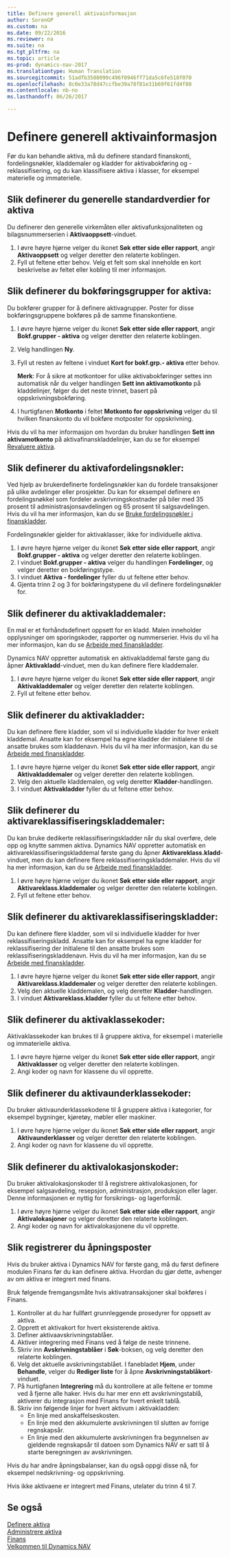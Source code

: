 ```yaml
---
title: Definere generell aktivainformasjon
author: SorenGP
ms.custom: na
ms.date: 09/22/2016
ms.reviewer: na
ms.suite: na
ms.tgt_pltfrm: na
ms.topic: article
ms-prod: dynamics-nav-2017
ms.translationtype: Human Translation
ms.sourcegitcommit: 51adfb3588099c496f0946ff71da5c6fe518f070
ms.openlocfilehash: 8c0e33a78d47ccfbe39a78f81e31b69f61fd4f80
ms.contentlocale: nb-no
ms.lasthandoff: 06/26/2017

---
```


# <a name="how-to-set-up-general-fixed-assets-information"></a>Definere generell aktivainformasjon
Før du kan behandle aktiva, må du definere standard finanskonti, fordelingsnøkler, kladdemaler og kladder for aktivabokføring og -reklassifisering, og du kan klassifisere aktiva i klasser, for eksempel materielle og immaterielle.

## <a name="to-set-up-general-default-values-for-fixed-assets"></a>Slik definerer du generelle standardverdier for aktiva
Du definerer den generelle virkemåten eller aktivafunksjonaliteten og bilagsnummerserien i **Aktivaoppsett**-vinduet.

1. I øvre høyre hjørne velger du ikonet **Søk etter side eller rapport**, angir **Aktivaoppsett** og velger deretter den relaterte koblingen.  
2. Fyll ut feltene etter behov. Velg et felt som skal inneholde en kort beskrivelse av feltet eller kobling til mer informasjon.

## <a name="to-set-up-fixed-asset-posting-groups"></a>Slik definerer du bokføringsgrupper for aktiva:  
Du bokfører grupper for å definere aktivagrupper. Poster for disse bokføringsgruppene bokføres på de samme finanskontiene.  
1. I øvre høyre hjørne velger du ikonet **Søk etter side eller rapport**, angir **Bokf.grupper - aktiva** og velger deretter den relaterte koblingen.  
2. Velg handlingen **Ny**.
3. Fyll ut resten av feltene i vinduet **Kort for bokf.grp.- aktiva** etter behov.

    **Merk**: For å sikre at motkontoer for ulike aktivabokføringer settes inn automatisk når du velger handlingen **Sett inn aktivamotkonto** på kladdelinjer, følger du det neste trinnet, basert på oppskrivningsbokføring.
4. I hurtigfanen **Motkonto** i feltet **Motkonto for oppskrivning** velger du til hvilken finanskonto du vil bokføre motposter for oppskrivning.

Hvis du vil ha mer informasjon om hvordan du bruker handlingen **Sett inn aktivamotkonto** på aktivafinanskladdelinjer, kan du se for eksempel [Revaluere aktiva](fa-how-revalue.md).

## <a name="to-set-up-fixed-asset-allocation-keys"></a>Slik definerer du aktivafordelingsnøkler:  
Ved hjelp av brukerdefinerte fordelingsnøkler kan du fordele transaksjoner på ulike avdelinger eller prosjekter. Du kan for eksempel definere en fordelingsnøkkel som fordeler avskrivningskostnader på biler med 35 prosent til administrasjonsavdelingen og 65 prosent til salgsavdelingen. Hvis du vil ha mer informasjon, kan du se [Bruke fordelingsnøkler i finanskladder](ui-how-use-allocation-keys-general-journals.md).

Fordelingsnøkler gjelder for aktivaklasser, ikke for individuelle aktiva.  
1. I øvre høyre hjørne velger du ikonet **Søk etter side eller rapport**, angir **Bokf.grupper - aktiva** og velger deretter den relaterte koblingen.  
2. I vinduet **Bokf.grupper - aktiva** velger du handlingen **Fordelinger**, og velger deretter en bokføringstype.
3. I vinduet **Aktiva - fordelinger** fyller du ut feltene etter behov.
4. Gjenta trinn 2 og 3 for bokføringstypene du vil definere fordelingsnøkler for.

## <a name="to-set-up-fixed-asset-journal-templates"></a>Slik definerer du aktivakladdemaler:  
En mal er et forhåndsdefinert oppsett for en kladd. Malen inneholder opplysninger om sporingskoder, rapporter og nummerserier. Hvis du vil ha mer informasjon, kan du se [Arbeide med finanskladder](ui-work-general-journals.md).

Dynamics NAV oppretter automatisk en aktivakladdemal første gang du åpner **Aktivakladd**-vinduet, men du kan definere flere kladdemaler.  
1. I øvre høyre hjørne velger du ikonet **Søk etter side eller rapport**, angir **Aktivakladdemaler** og velger deretter den relaterte koblingen.  
2. Fyll ut feltene etter behov.

## <a name="to-set-up-fixed-asset-journal-batches"></a>Slik definerer du aktivakladder:
Du kan definere flere kladder, som vil si individuelle kladder for hver enkelt kladdemal. Ansatte kan for eksempel ha egne kladder der initialene til de ansatte brukes som kladdenavn. Hvis du vil ha mer informasjon, kan du se [Arbeide med finanskladder](ui-work-general-journals.md).  
1. I øvre høyre hjørne velger du ikonet **Søk etter side eller rapport**, angir **Aktivakladdemaler** og velger deretter den relaterte koblingen.  
2. Velg den aktuelle kladdemalen, og velg deretter **Kladder**-handlingen.
3. I vinduet **Aktivakladder** fyller du ut feltene etter behov.

## <a name="to-set-up-fixed-asset-reclassification-journal-templates"></a>Slik definerer du aktivareklassifiseringskladdemaler:  
Du kan bruke dedikerte reklassifiseringskladder når du skal overføre, dele opp og knytte sammen aktiva. Dynamics NAV oppretter automatisk en aktivareklassifiseringskladdemal første gang du åpner **Aktivareklass.kladd**-vinduet, men du kan definere flere reklassifiseringskladdemaler. Hvis du vil ha mer informasjon, kan du se [Arbeide med finanskladder](ui-work-general-journals.md).  
1. I øvre høyre hjørne velger du ikonet **Søk etter side eller rapport**, angir **Aktivareklass.kladdemaler** og velger deretter den relaterte koblingen.  
2. Fyll ut feltene etter behov.

## <a name="to-set-up-fixed-asset-reclassification-journal-batches"></a>Slik definerer du aktivareklassifiseringskladder:  
Du kan definere flere kladder, som vil si individuelle kladder for hver reklassifiseringskladd. Ansatte kan for eksempel ha egne kladder for reklassifisering der initialene til den ansatte brukes som reklassifiseringskladdenavn. Hvis du vil ha mer informasjon, kan du se [Arbeide med finanskladder](ui-work-general-journals.md).
1. I øvre høyre hjørne velger du ikonet **Søk etter side eller rapport**, angir **Aktivareklass.kladdemaler** og velger deretter den relaterte koblingen.  
2. Velg den aktuelle kladdemalen, og velg deretter **Kladder**-handlingen.
3. I vinduet **Aktivareklass.kladder** fyller du ut feltene etter behov.

## <a name="to-set-up-fixed-asset-class-codes"></a>Slik definerer du aktivaklassekoder:  
Aktivaklassekoder kan brukes til å gruppere aktiva, for eksempel i materielle og immaterielle aktiva.
1. I øvre høyre hjørne velger du ikonet **Søk etter side eller rapport**, angir **Aktivaklasser** og velger deretter den relaterte koblingen.
2. Angi koder og navn for klassene du vil opprette.

## <a name="to-set-up-fixed-asset-subclass-codes"></a>Slik definerer du aktivaunderklassekoder:
Du bruker aktivaunderklassekodene til å gruppere aktiva i kategorier, for eksempel bygninger, kjøretøy, møbler eller maskiner.  
1. I øvre høyre hjørne velger du ikonet **Søk etter side eller rapport**, angir **Aktivaunderklasser** og velger deretter den relaterte koblingen.
2. Angi koder og navn for klassene du vil opprette.

## <a name="to-set-up-fixed-asset-location-codes"></a>Slik definerer du aktivalokasjonskoder:
Du bruker aktivalokasjonskoder til å registrere aktivalokasjonen, for eksempel salgsavdeling, resepsjon, administrasjon, produksjon eller lager. Denne informasjonen er nyttig for forsikrings- og lagerformål.
1. I øvre høyre hjørne velger du ikonet **Søk etter side eller rapport**, angir **Aktivalokasjoner** og velger deretter den relaterte koblingen.
2. Angi koder og navn for aktivalokasjonene du vil opprette.

## <a name="to-register-opening-entries"></a>Slik registrerer du åpningsposter  
Hvis du bruker aktiva i Dynamics NAV for første gang, må du først definere modulen Finans før du kan definere aktiva. Hvordan du gjør dette, avhenger av om aktiva er integrert med finans.  

 Bruk følgende fremgangsmåte hvis aktivatransaksjoner skal bokføres i Finans.  

1. Kontroller at du har fullført grunnleggende prosedyrer for oppsett av aktiva.  
2. Opprett et aktivakort for hvert eksisterende aktiva.  
3. Definer aktivaavskrivningstablåer.  
4. Aktiver integrering med Finans ved å følge de neste trinnene.
5. Skriv inn **Avskrivningstablåer** i **Søk**-boksen, og velg deretter den relaterte koblingen.  
6. Velg det aktuelle avskrivningstablået. I fanebladet **Hjem**, under **Behandle**, velger du **Rediger liste** for å åpne **Avskrivningstablåkort**-vinduet.
7. På hurtigfanen **Integrering** må du kontrollere at alle feltene er tomme ved å fjerne alle haker. Hvis du har mer enn ett avskrivningstablå, aktiverer du integrasjon med Finans for hvert enkelt tablå.  
8. Skriv inn følgende linjer for hvert aktivum i aktivakladden:
    - En linje med anskaffelseskosten.
    - En linje med den akkumulerte avskrivningen til slutten av forrige regnskapsår.
    - En linje med den akkumulerte avskrivningen fra begynnelsen av gjeldende regnskapsår til datoen som Dynamics NAV er satt til å starte beregningen av avskrivningen.

Hvis du har andre åpningsbalanser, kan du også oppgi disse nå, for eksempel nedskrivning\- og oppskrivning.  

Hvis ikke aktivaene er integrert med Finans, utelater du trinn 4 til 7.

## <a name="see-also"></a>Se også
[Definere aktiva](fa-setup.md)  
[Administrere aktiva](fa-manage.md)  
[Finans](finance-setup.md)  
[Velkommen til Dynamics NAV](across-get-started.md)

